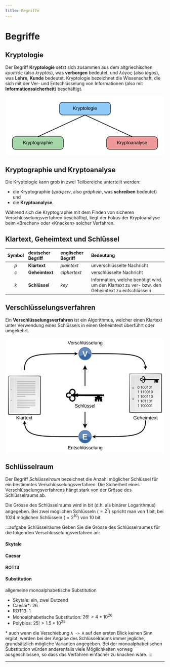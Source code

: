 ```yaml
---
title: Begriffe
---
```



# Begriffe

## Kryptologie

Der Begriff **Kryptologie** setzt sich zusammen aus dem altgriechischen _κρυπτός_ (also _kryptós_), was **verborgen** bedeutet, und _λόγος_ (also _lógos_), was **Lehre**, **Kunde** bedeutet. Kryptologie bezeichnet die Wissenschaft, die sich mit der Ver- und Entschlüsselung von Informationen (also mit **Informationssicherheit**) beschäftigt.

![Kryptologie, Kryptographie und Kryptoanalyse](images/cryptology.svg)

## Kryptographie und Kryptoanalyse

Die Kryptologie kann grob in zwei Teilbereiche unterteilt werden:

- die Kryptographie (_γράφειν_, also _gráphein_, was **schreiben** bedeutet) und
- die **Kryptoanalyse**.

Während sich die Kryptographie mit dem Finden von sicheren Verschlüsselungsverfahren beschäftigt, liegt der Fokus der Kryptoanalyse beim «Brechen» oder «Knacken» solcher Verfahren.

## Klartext, Geheimtext und Schlüssel

| Symbol | deutscher Begriff | englischer Begriff | Bedeutung                                                                                       |
| :----: | :---------------- | :----------------- | :---------------------------------------------------------------------------------------------- |
|  $p$   | **Klartext**      | _plaintext_        | unverschlüsselte Nachricht                                                                      |
|  $c$   | **Geheimtext**    | _ciphertext_       | verschlüsselte Nachricht                                                                        |
|  $k$   | **Schlüssel**     | _key_              | Information, welche benötigt wird, um den Klartext zu ver- bzw. den Geheimtext zu entschlüsseln |


## Verschlüsselungsverfahren
Ein **Verschlüsselungsverfahren** ist ein Algorithmus, welcher einen Klartext unter Verwendung eines Schlüssels in einen Geheimtext überführt oder umgekehrt.

![Zusammenhang zwischen Klartext, Geheimtext und Schlüssel](images/symmetric-cryptosystem.svg)

## Schlüsselraum
Der Begriff *Schlüsselraum* bezeichnet die Anzahl möglicher Schlüssel für ein bestimmtes Verschlüsselungsverfahren. Die Sicherheit eines Verschlüsselungsverfahrens hängt stark von der Grösse des Schlüsselraums ab.

Die Grösse des Schlüsselraums wird in bit (d.h. als binärer Logarithmus) angegeben. Bei zwei möglichen Schlüsseln ($=2^1$) spricht man von 1 bit, bei 1024 möglichen Schlüsseln ($=2^{10}$) von 10 bit.

:::aufgabe Schlüsselräume
Geben Sie die Grösse des Schlüsselraumes für die folgenden Verschlüsselungsverfahren an:


#### Skytale
<Answer type="text" id="q1" webKey="0b1ab3e2-40ff-4209-8451-b53acf3ff24f"></Answer>

#### Caesar
<Answer type="text" id="q2" webKey="fa51f7d3-35fa-4d7f-beb9-b089012eeec2"></Answer>

#### ROT13
<Answer type="text" id="q3" webKey="e10e6d11-13d4-47b3-b940-7bb7860fdaf6"></Answer>

#### Substitution
allgemeine monoalphabetische Substitution
<Answer type="text" id="q4" webKey="87f42c57-7331-42b6-a77c-e7aa23d4cebe"></Answer>

<Solution webKey="2b2b5bad-9f90-4aa2-8cba-71c4e8f2dab0">

- Skytale: ein, zwei Dutzend
- Caesar\*: $26$
- ROT13: $1$
- Monoalphabetische Substitution: $26! > 4*10^26$
- Polybios: $25! > 1.5*10^25$

\* auch wenn die Verschiebung `A -> A` auf den ersten Blick keinen Sinn ergibt, werden bei der Angabe des Schlüsselraums immer jegliche, grundsätzlich mögliche Varianten angegeben. Bei der monoalphabetischen Substitution würden anderenfalls viele Möglichkeiten vorweg ausgeschlossen, so dass das Verfahren einfacher zu knacken wäre.
</Solution>
:::

---

[^1]: Quelle: [rothe.io](https://rothe.io/?b=crypto&p=796759)
